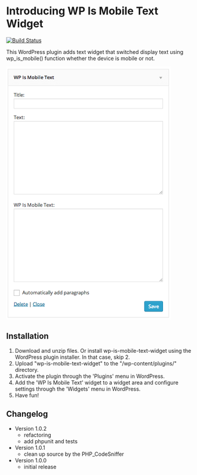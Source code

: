 # Introducing WP Is Mobile Text Widget

[![Build Status](https://travis-ci.org/thingsym/wp-is-mobile-text-widget.svg?branch=master)](https://travis-ci.org/thingsym/wp-is-mobile-text-widget)

This WordPress plugin adds text widget that switched display text using wp_is_mobile() function whether the device is mobile or not.

<img src="screenshot-1.png">

## Installation

1. Download and unzip files. Or install wp-is-mobile-text-widget using the WordPress plugin installer. In that case, skip 2.
2. Upload "wp-is-mobile-text-widget" to the "/wp-content/plugins/" directory.
3. Activate the plugin through the 'Plugins' menu in WordPress.
4. Add the 'WP Is Mobile Text' widget to a widget area and configure settings through the 'Widgets' menu in WordPress.
5. Have fun!

## Changelog

* Version 1.0.2
	* refactoring
	* add phpunit and tests
* Version 1.0.1
	* clean up source by the PHP_CodeSniffer
* Version 1.0.0
	* initial release
